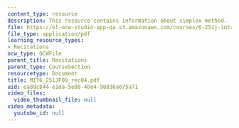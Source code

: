 ```yaml
---
content_type: resource
description: This resource contains information about simplex method.
file: https://ol-ocw-studio-app-qa.s3.amazonaws.com/courses/6-251j-introduction-to-mathematical-programming-fall-2009/ea8dc844e1da5e884be498836a075a71_MIT6_251JF09_rec04.pdf
file_type: application/pdf
learning_resource_types:
- Recitations
ocw_type: OCWFile
parent_title: Recitations
parent_type: CourseSection
resourcetype: Document
title: MIT6_251JF09_rec04.pdf
uid: ea8dc844-e1da-5e88-4be4-98836a075a71
video_files:
  video_thumbnail_file: null
video_metadata:
  youtube_id: null
---
```

